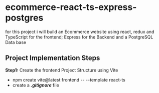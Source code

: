 # ecommerce-react-ts-express-postgres

for this project i will build an Ecommerce website using react, redux and TypeScript for the frontend; Express for the Backend and a PostgreSQL Data base

## Project Implementation Steps

**Step1:** Create the frontend Project Structure using Vite

- npm create vite@latest frontend -- --template react-ts
- create a **_.gitignore_** file
